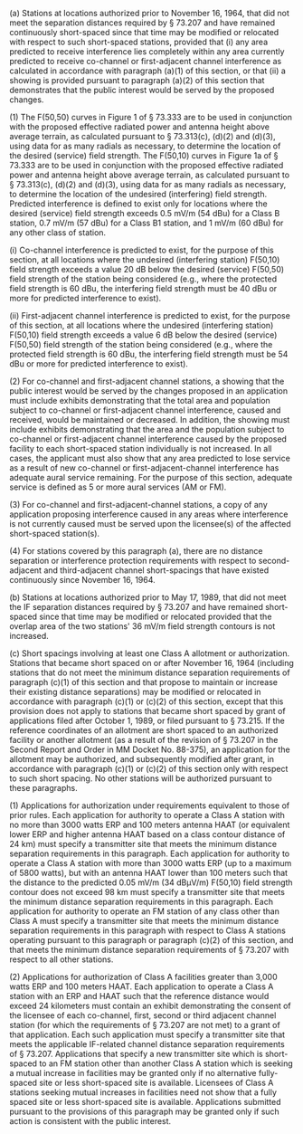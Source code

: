 (a) Stations at locations authorized prior to November 16, 1964, that did not meet the separation distances required by § 73.207 and have remained continuously short-spaced since that time may be modified or relocated with respect to such short-spaced stations, provided that (i) any area predicted to receive interference lies completely within any area currently predicted to receive co-channel or first-adjacent channel interference as calculated in accordance with paragraph (a)(1) of this section, or that (ii) a showing is provided pursuant to paragraph (a)(2) of this section that demonstrates that the public interest would be served by the proposed changes.

(1) The F(50,50) curves in Figure 1 of § 73.333 are to be used in conjunction with the proposed effective radiated power and antenna height above average terrain, as calculated pursuant to § 73.313(c), (d)(2) and (d)(3), using data for as many radials as necessary, to determine the location of the desired (service) field strength. The F(50,10) curves in Figure 1a of § 73.333 are to be used in conjunction with the proposed effective radiated power and antenna height above average terrain, as calculated pursuant to § 73.313(c), (d)(2) and (d)(3), using data for as many radials as necessary, to determine the location of the undesired (interfering) field strength. Predicted interference is defined to exist only for locations where the desired (service) field strength exceeds 0.5 mV/m (54 dBu) for a Class B station, 0.7 mV/m (57 dBu) for a Class B1 station, and 1 mV/m (60 dBu) for any other class of station.

(i) Co-channel interference is predicted to exist, for the purpose of this section, at all locations where the undesired (interfering station) F(50,10) field strength exceeds a value 20 dB below the desired (service) F(50,50) field strength of the station being considered (e.g., where the protected field strength is 60 dBu, the interfering field strength must be 40 dBu or more for predicted interference to exist).

(ii) First-adjacent channel interference is predicted to exist, for the purpose of this section, at all locations where the undesired (interfering station) F(50,10) field strength exceeds a value 6 dB below the desired (service) F(50,50) field strength of the station being considered (e.g., where the protected field strength is 60 dBu, the interfering field strength must be 54 dBu or more for predicted interference to exist).

(2) For co-channel and first-adjacent channel stations, a showing that the public interest would be served by the changes proposed in an application must include exhibits demonstrating that the total area and population subject to co-channel or first-adjacent channel interference, caused and received, would be maintained or decreased. In addition, the showing must include exhibits demonstrating that the area and the population subject to co-channel or first-adjacent channel interference caused by the proposed facility to each short-spaced station individually is not increased. In all cases, the applicant must also show that any area predicted to lose service as a result of new co-channel or first-adjacent-channel interference has adequate aural service remaining. For the purpose of this section, adequate service is defined as 5 or more aural services (AM or FM).

(3) For co-channel and first-adjacent-channel stations, a copy of any application proposing interference caused in any areas where interference is not currently caused must be served upon the licensee(s) of the affected short-spaced station(s).

(4) For stations covered by this paragraph (a), there are no distance separation or interference protection requirements with respect to second-adjacent and third-adjacent channel short-spacings that have existed continuously since November 16, 1964.

(b) Stations at locations authorized prior to May 17, 1989, that did not meet the IF separation distances required by § 73.207 and have remained short-spaced since that time may be modified or relocated provided that the overlap area of the two stations' 36 mV/m field strength contours is not increased.

(c) Short spacings involving at least one Class A allotment or authorization. Stations that became short spaced on or after November 16, 1964 (including stations that do not meet the minimum distance separation requirements of paragraph (c)(1) of this section and that propose to maintain or increase their existing distance separations) may be modified or relocated in accordance with paragraph (c)(1) or (c)(2) of this section, except that this provision does not apply to stations that became short spaced by grant of applications filed after October 1, 1989, or filed pursuant to § 73.215. If the reference coordinates of an allotment are short spaced to an authorized facility or another allotment (as a result of the revision of § 73.207 in the Second Report and Order in MM Docket No. 88-375), an application for the allotment may be authorized, and subsequently modified after grant, in accordance with paragraph (c)(1) or (c)(2) of this section only with respect to such short spacing. No other stations will be authorized pursuant to these paragraphs.

(1) Applications for authorization under requirements equivalent to those of prior rules. Each application for authority to operate a Class A station with no more than 3000 watts ERP and 100 meters antenna HAAT (or equivalent lower ERP and higher antenna HAAT based on a class contour distance of 24 km) must specify a transmitter site that meets the minimum distance separation requirements in this paragraph. Each application for authority to operate a Class A station with more than 3000 watts ERP (up to a maximum of 5800 watts), but with an antenna HAAT lower than 100 meters such that the distance to the predicted 0.05 mV/m (34 dBµV/m) F(50,10) field strength contour does not exceed 98 km must specify a transmitter site that meets the minimum distance separation requirements in this paragraph. Each application for authority to operate an FM station of any class other than Class A must specify a transmitter site that meets the minimum distance separation requirements in this paragraph with respect to Class A stations operating pursuant to this paragraph or paragraph (c)(2) of this section, and that meets the minimum distance separation requirements of § 73.207 with respect to all other stations.

(2) Applications for authorization of Class A facilities greater than 3,000 watts ERP and 100 meters HAAT. Each application to operate a Class A station with an ERP and HAAT such that the reference distance would exceed 24 kilometers must contain an exhibit demonstrating the consent of the licensee of each co-channel, first, second or third adjacent channel station (for which the requirements of § 73.207 are not met) to a grant of that application. Each such application must specify a transmitter site that meets the applicable IF-related channel distance separation requirements of § 73.207. Applications that specify a new transmitter site which is short-spaced to an FM station other than another Class A station which is seeking a mutual increase in facilities may be granted only if no alternative fully-spaced site or less short-spaced site is available. Licensees of Class A stations seeking mutual increases in facilities need not show that a fully spaced site or less short-spaced site is available. Applications submitted pursuant to the provisions of this paragraph may be granted only if such action is consistent with the public interest.

